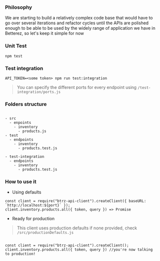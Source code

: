 ### Philosophy

We are starting to build a relatively complex code base that would have to go over several iterations and refactor cycles until the APIs are polished enough to be able to be used by the widely range of application we have in Betterez, so let's keep it simple for now

### Unit Test

```
npm test
```

### Test integration

```
API_TOKEN=<some token> npm run test:integration
```

> You can specify the different ports for every endpoint using `/test-integration/ports.js`

### Folders structure

````

- src
  - enpoints
    - inventory
      - products.js
- test
  - endpoints
    - inventory
      - products.test.js

- test-integration
  - endpoints
    - inventory
      - products.test.js

````

### How to use it


- Using defaults

````
const client = require("btrz-api-client").createClient({ baseURL: `http://localhost:${port}` });
client.inventory.products.all({ token, query }) => Promise

````

- Ready for production

> This client uses production defaults if none provided, check `/src/productionDefaults.js`

````

const client = require("btrz-api-client").createClient();
client.inventory.products.all({ token, query }) //you're now talking to production!

````

